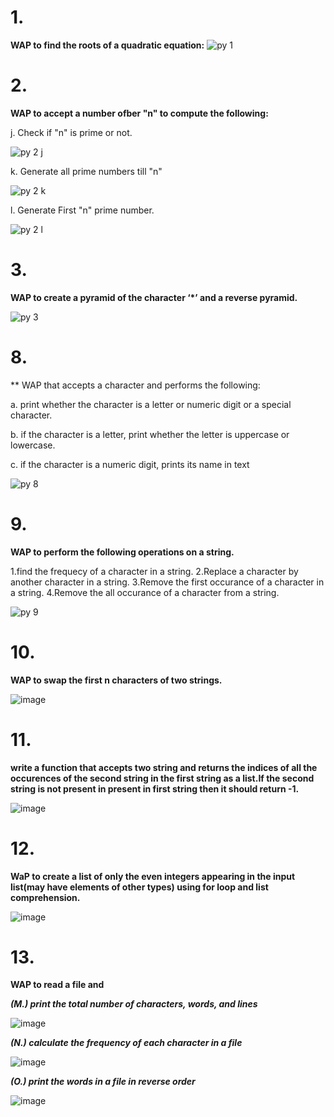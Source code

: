 # 1.

 **WAP to find the roots of a quadratic equation:** 
![py 1](https://github.com/user-attachments/assets/8dd43e49-ce64-454e-9a57-8e8ad815fffa)

# 2.

**WAP to accept a number ofber "n" to compute the following:**

j. Check if "n" is prime or not.

![py 2 j](https://github.com/user-attachments/assets/05ec18ff-f527-42cb-8e13-c0debdd31f9f)

k. Generate all prime numbers till "n"

![py 2 k](https://github.com/user-attachments/assets/475fb255-7fbb-4468-825a-58f75ba6d500)

l. Generate First "n" prime number.

![py 2 l](https://github.com/user-attachments/assets/fd30a3e6-686c-4a56-a810-a60382400e7b)


# 3.

**WAP to create a pyramid of the character ‘*’ and a reverse pyramid.**

![py 3](https://github.com/user-attachments/assets/1b3ec856-dba0-4aea-bad5-e6acbc94d1fb)

# 8.

** WAP that accepts a character and performs the following:

a. print whether the character is a letter or numeric digit or a special
character.

b. if the character is a letter, print whether the letter is uppercase or
lowercase.

c. if the character is a numeric digit, prints its name in text


![py 8](https://github.com/user-attachments/assets/cde50918-fa94-4651-b4f7-91d101c7a61e)

# 9.

**WAP to perform the following operations on a string.**

1.find the frequecy of a character in a string.
2.Replace a character by another character in a string.
3.Remove the first occurance of a character in a string.
4.Remove the all occurance of a character from a string.

![py 9](https://github.com/user-attachments/assets/99814e65-23ed-46d2-926f-20f69d3cb67b)

# 10.

**WAP to swap the first n characters of two strings.**

![image](https://github.com/user-attachments/assets/6f67f618-eb34-43b1-92d0-a5b228b84525)

# 11.

**write a function that accepts two string and returns the indices of all the occurences of the
second string in the first string as a list.If the second string is not present in present in first string then it
should return -1.**

![image](https://github.com/user-attachments/assets/f20fea1c-7914-4a23-9722-fa88a72eba93)

# 12.

**WaP to create a list of only the even integers appearing in the input list(may have elements of
other types) using for loop and list comprehension.**

![image](https://github.com/user-attachments/assets/5ccd0b19-99e7-4c91-b148-a94d4e84b1b0)

# 13. 

**WAP to read a file and**

***(M.) print the total number of characters, words, and lines***

![image](https://github.com/user-attachments/assets/880d4c74-49f8-4655-b4b2-0976aa46511b)

***(N.)  calculate the frequency of each character in a file***

![image](https://github.com/user-attachments/assets/48da8625-b6a8-433d-99ee-36c7ece72db6)

***(O.)  print the words in a file in reverse order***

![image](https://github.com/user-attachments/assets/0fce381d-dd81-4d28-a287-861f9c5a4d6d)






